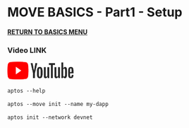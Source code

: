 # MOVE BASICS - Part1 - Setup


<a href="https://github.com/net2devcrypto/MOVE-Smart-Contracts/tree/main/index/BASICS"><b>RETURN TO BASICS MENU</b></a>

<h3>Video LINK</h3>

<a href="" target="_blank"><img src="https://github.com/net2devcrypto/misc/blob/main/ytlogo2.png" width="150" height="40"></a>


```shell
aptos --help
```

```shell
aptos --move init --name my-dapp
```

```shell
aptos init --network devnet
```


